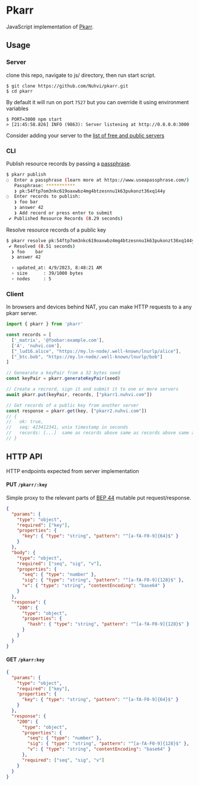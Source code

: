 # Pkarr

JavaScript implementation of [Pkarr](https://github.com/nuhvi/pkarr).

## Usage

### Server

clone this repo, navigate to js/ directory, then run start script.

```
$ git clone https://github.com/Nuhvi/pkarr.git
$ cd pkarr
```

By default it will run on port `7527` but you can override it using environment variables

```
$ PORT=3000 npm start
> [21:45:58.826] INFO (9863): Server listening at http://0.0.0.0:3000
```

Consider adding your server to the [list of free and public servers](../servers.txt)

### CLI 

Publish resource records by passing a [passphrase](https://www.useapassphrase.com/).

```bash
$ pkarr publish
◌  Enter a passphrase (learn more at https://www.useapassphrase.com/)
   Passphrase: ***********
   ❯ pk:54ftp7om3nkc619oaxwbz4mg4btzesnnu1k63pukonzt36xq144y
◌  Enter records to publish:
   ❯ foo bar
   ❯ answer 42
   ❯ Add record or press enter to submit
 ✔ Published Resource Records (8.29 seconds)
```

Resolve resource records of a public key
```bash
$ pkarr resolve pk:54ftp7om3nkc619oaxwbz4mg4btzesnnu1k63pukonzt36xq144y
 ✔ Resolved (8.51 seconds)
  ❯ foo    bar
  ❯ answer 42

  › updated_at: 4/9/2023, 8:48:21 AM
  › size      : 39/1000 bytes
  › nodes     : 5
```

### Client 

In browsers and devices behind NAT, you can make HTTP requests to a any pkarr server.

```js
import { pkarr } from 'pkarr'

const records = [
  ['_matrix', '@foobar:example.com'],
  ['A', 'nuhvi.com'],
  ["_lud16.alice", "https://my.ln-node/.well-known/lnurlp/alice"],
  ["_btc.bob", "https://my.ln-node/.well-known/lnurlp/bob"]
]

// Genearate a keyPair from a 32 bytes seed
const keyPair = pkarr.generateKeyPair(seed)

// Create a recrord, sign it and submit it to one or more servers
await pkarr.put(keyPair, records, ["pkarr1.nuhvi.com"])

// Get records of a public key from another server
const response = pkarr.get(key, ["pkarr2.nuhvi.com"])
// { 
//   ok: true, 
//   seq: 423412341, unix timestamp in seconds
//   records: [...]  same as records above same as records above same as records above same as records above
// }
```

## HTTP API

HTTP endpoints expected from server implementation

#### PUT `/pkarr/:key`

Simple proxy to the relevant parts of [BEP 44](https://www.bittorrent.org/beps/bep_0044.html) mutable put request/response.

```json
{
  "params": {
    "type": "object",
    "required": ["key"],
    "properties": {
      "key": { "type": "string", "pattern": "^[a-fA-F0-9]{64}$" }
    }
  },
  "body": {
    "type": "object",
    "required": ["seq", "sig", "v"],
    "properties": {
      "seq": { "type": "number" },
      "sig": { "type": "string", "pattern": "^[a-fA-F0-9]{128}$" },
      "v": { "type": "string", "contentEncoding": "base64" }
    }
  },
  "response": {
    "200": {
      "type": "object",
      "properties": {
        "hash": { "type": "string", "pattern": "^[a-fA-F0-9]{128}$" }
      }
    }
  }
}
```

#### GET `/pkarr:key`

```json
{
  "params": {
    "type": "object",
    "required": ["key"],
    "properties": {
      "key": { "type": "string", "pattern": "^[a-fA-F0-9]{64}$" }
    }
  },
  "response": {
    "200": {
      "type": "object",
      "properties": {
        "seq": { "type": "number" },
        "sig": { "type": "string", "pattern": "^[a-fA-F0-9]{128}$" },
        "v": { "type": "string", "contentEncoding": "base64" }
      },
      "required": ["seq", "sig", "v"]
    }
  }
}
```
